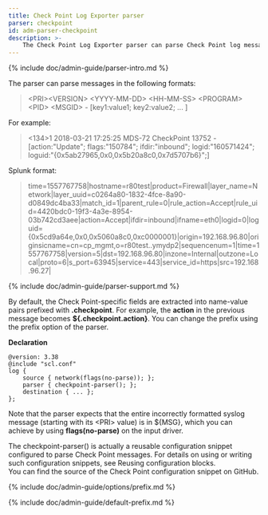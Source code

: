 ```yaml
---
title: Check Point Log Exporter parser
parser: checkpoint
id: adm-parser-checkpoint
description: >-
    The Check Point Log Exporter parser can parse Check Point log messages.
---
```


{% include doc/admin-guide/parser-intro.md %}

The parser can parse messages in the following formats:

>\<PRI\>\<VERSION\> \<YYYY-MM-DD\> \<HH-MM-SS\> \<PROGRAM\> \<PID\> \<MSGID\> - [key1:value1; key2:value2; ... ]

For example:

><134>1 2018-03-21 17:25:25 MDS-72 CheckPoint 13752 - [action:"Update"; flags:"150784"; ifdir:"inbound"; logid:"160571424"; loguid:"{0x5ab27965,0x0,0x5b20a8c0,0x7d5707b6}";]

Splunk format:

>time=1557767758|hostname=r80test|product=Firewall|layer_name=Network|layer_uuid=c0264a80-1832-4fce-8a90-d0849dc4ba33|match_id=1|parent_rule=0|rule_action=Accept|rule_uid=4420bdc0-19f3-4a3e-8954-03b742cd3aee|action=Accept|ifdir=inbound|ifname=eth0|logid=0|loguid={0x5cd9a64e,0x0,0x5060a8c0,0xc0000001}|origin=192.168.96.80|originsicname=cn\=cp_mgmt,o\=r80test..ymydp2|sequencenum=1|time=1557767758|version=5|dst=192.168.96.80|inzone=Internal|outzone=Local|proto=6|s_port=63945|service=443|service_id=https|src=192.168.96.27|

{% include doc/admin-guide/parser-support.md %}

By default, the Check Point-specific fields are extracted into
name-value pairs prefixed with **.checkpoint**. For example, the
**action** in the previous message becomes **${.checkpoint.action}**.
You can change the prefix using the prefix option of the parser.

**Declaration**

```config
@version: 3.38
@include "scl.conf"
log {
    source { network(flags(no-parse)); };
    parser { checkpoint-parser(); };
    destination { ... };
};
```

Note that the parser expects that the entire incorrectly formatted
syslog message (starting with its \<PRI\> value) is in ${MSG}, which you
can achieve by using **flags(no-parse)** on the input driver.

The checkpoint-parser() is actually a reusable configuration snippet
configured to parse Check Point messages. For details on using or
writing such configuration snippets, see
Reusing configuration blocks.  
You can find the source of the Check Point configuration snippet on GitHub.

{% include doc/admin-guide/options/prefix.md %}

{% include doc/admin-guide/default-prefix.md %}
